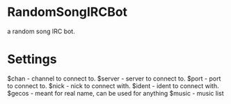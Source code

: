 # RandomSongIRCBot
a random song IRC bot.

# Settings
$chan - channel to connect to.
$server - server to connect to.
$port - port to connect to.
$nick - nick to connect with.
$ident - ident to connect with.
$gecos - meant for real name, can be used for anything
$music - music list
